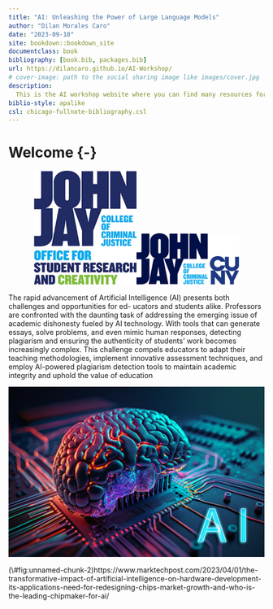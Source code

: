 ```yaml
--- 
title: "AI: Unleashing the Power of Large Language Models"
author: "Dilan Morales Caro"
date: "2023-09-10"
site: bookdown::bookdown_site
documentclass: book
bibliography: [book.bib, packages.bib]
url: https://dilancaro.github.io/AI-Workshop/
# cover-image: path to the social sharing image like images/cover.jpg
description: 
  This is the AI workshop website where you can find many resources for later use
biblio-style: apalike
csl: chicago-fullnote-bibliography.csl
---
```


# Welcome {-}

<center>
<img src="images/OSRC.jpg" width="40%" height="20%" /><img src="images/JohnJay.png" width="40%" height="20%" />
</center>

The rapid advancement of Artificial Intelligence (AI) presents both challenges and opportunities for ed-
ucators and students alike. Professors are confronted with the daunting task of addressing the emerging
issue of academic dishonesty fueled by AI technology. With tools that can generate essays, solve problems,
and even mimic human responses, detecting plagiarism and ensuring the authenticity of students’ work
becomes increasingly complex. This challenge compels educators to adapt their teaching methodologies, implement innovative assessment techniques, and employ AI-powered plagiarism detection tools to
maintain academic integrity and uphold the value of education


<div class="figure">
<img src="images/AI.jpg" alt="https://www.marktechpost.com/2023/04/01/the-transformative-impact-of-artificial-intelligence-on-hardware-development-its-applications-need-for-redesigning-chips-market-growth-and-who-is-the-leading-chipmaker-for-ai/" width="100%" height="20%" />
<p class="caption">(\#fig:unnamed-chunk-2)https://www.marktechpost.com/2023/04/01/the-transformative-impact-of-artificial-intelligence-on-hardware-development-its-applications-need-for-redesigning-chips-market-growth-and-who-is-the-leading-chipmaker-for-ai/</p>
</div>



